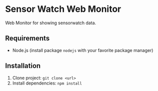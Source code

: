 Sensor Watch Web Monitor
========================

Web Monitor for showing sensorwatch data.

Requirements
------------

 * Node.js (install package `nodejs` with your favorite package manager)

Installation
------------

1. Clone project: `git clone <url>`
2. Install dependencies: `npm install`
